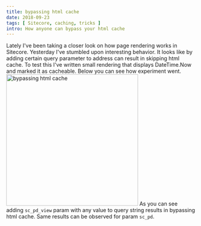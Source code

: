```yaml
---
title: bypassing html cache
date: 2018-09-23
tags: [ Sitecore, caching, tricks ]
intro: How anyone can bypass your html cache
---
```


Lately I've been taking a closer look on how page rendering works in Sitecore. Yesterday I've stumbled upon interesting behavior. It looks like by adding certain query parameter to address can result in skipping html cache. To test this I've written small rendering that displays DateTime.Now and marked it as cacheable. Below you can see how experiment went.
<img src="/images/skiphtmlcache.gif" style="width:350px" alt="bypassing html cache" />
As you can see adding ```sc_pd_view``` param with any value to query string results in bypassing html cache.  Same results can be observed for param ```sc_pd```. 
